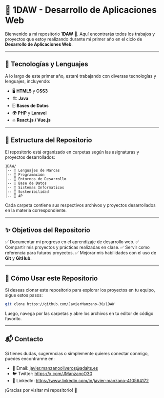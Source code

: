 # 📌 1DAW - Desarrollo de Aplicaciones Web

Bienvenido a mi repositorio **1DAW** 📂. Aquí encontrarás todos los trabajos y proyectos que estoy realizando durante mi primer año en el ciclo de **Desarrollo de Aplicaciones Web**.

---

## 🚀 Tecnologías y Lenguajes
A lo largo de este primer año, estaré trabajando con diversas tecnologías y lenguajes, incluyendo:

- 🖥️ **HTML5** y **CSS3**
- 🏗️ **Java**
- 🗄️ **Bases de Datos**
- 🌍 **PHP** y **Laravel**
- 🔥 **React.js / Vue.js**

---

## 📁 Estructura del Repositorio
El repositorio está organizado en carpetas según las asignaturas y proyectos desarrollados:

```
1DAW/
│-- 📂 Lenguajes de Marcas
│-- 📂 Programación
│-- 📂 Entornos de Desarrollo
│-- 📂 Base de Datos
│-- 📂 Sistemas Informaticos
│-- 📂 Sostenibilidad
│-- 📂 AP
```

Cada carpeta contiene sus respectivos archivos y proyectos desarrollados en la materia correspondiente.

---

## ✨ Objetivos del Repositorio
✅ Documentar mi progreso en el aprendizaje de desarrollo web.
✅ Compartir mis proyectos y prácticas realizadas en clase.
✅ Servir como referencia para futuros proyectos.
✅ Mejorar mis habilidades con el uso de **Git** y **GitHub**.

---

## 📌 Cómo Usar este Repositorio
Si deseas clonar este repositorio para explorar los proyectos en tu equipo, sigue estos pasos:

```bash
git clone https://github.com/JavierManzano-30/1DAW
```

Luego, navega por las carpetas y abre los archivos en tu editor de código favorito.

---

## 📬 Contacto
Si tienes dudas, sugerencias o simplemente quieres conectar conmigo, puedes encontrarme en:
- 📧 Email: javier.manzanooliveros@adaits.es
- 🐦 Twitter: https://x.com/JManzanoO30
- 💼 LinkedIn: https://www.linkedin.com/in/javier-manzano-410564172

¡Gracias por visitar mi repositorio! 🚀

